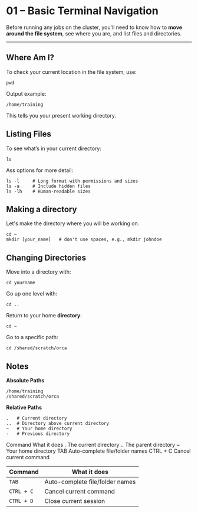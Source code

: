 # 01 – Basic Terminal Navigation

Before running any jobs on the cluster, you'll need to know how to **move around the file system**, see where you are, and list files and directories.

---

## Where Am I?

To check your current location in the file system, use:

`pwd`

Output example:

`/home/training`

This tells you your present working directory.

## Listing Files

To see what’s in your current directory:

`ls`

Ass options for more detail:

```
ls -l     # Long format with permissions and sizes
ls -a     # Include hidden files
ls -lh    # Human-readable sizes
```

## Making a directory

Let's make the directory where you will be working on.

```
cd ~
mkdir [your_name]   # don't use spaces, e.g., mkdir johndoe
```

## Changing Directories

Move into a directory with:

`cd yourname`

Go up one level with:

`cd ..`

Return to your home **directory**:

`cd ~`

Go to a specific path:

`cd /shared/scratch/orca`

## Notes
**Absolute Paths**
```
/home/training
/shared/scratch/orca
```

**Relative Paths**
```
.   # Current directory
..  # Directory above current directory
~   # Your home directory
-   # Previous directory
```

Command
What it does
.
The current directory
..
The parent directory
~
Your home directory
TAB
Auto-complete file/folder names
CTRL + C
Cancel current command

| Command        | What it does |
|------|------|
| `TAB`          | Auto-complete file/folder names |
| `CTRL + C`     | Cancel current command  |
| `CTRL + D`     | Close current session |